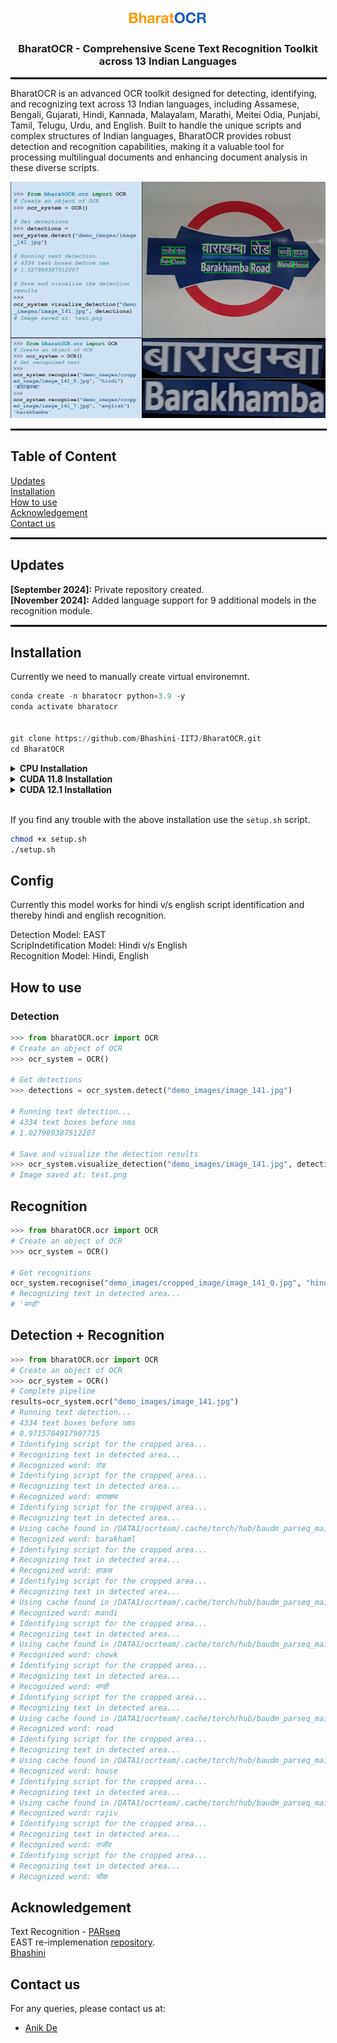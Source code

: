 <p align="center">
  <img src="./static/pics/bharatOCR.png" alt="BharatOCR Logo" width="25%">
  <h3 align="center">
 BharatOCR - Comprehensive Scene Text Recognition Toolkit </br> across 13 Indian Languages
  </h3>
</p>
<hr style="width: 100%; border: 1px solid #000;">

BharatOCR is an advanced OCR toolkit designed for detecting, identifying, and recognizing text across 13 Indian languages, including Assamese, Bengali, Gujarati, Hindi, Kannada, Malayalam, Marathi, Meitei Odia, Punjabi, Tamil, Telugu, Urdu, and English. Built to handle the unique scripts and complex structures of Indian languages, BharatOCR provides robust detection and recognition capabilities, making it a valuable tool for processing multilingual documents and enhancing document analysis in these diverse scripts.

![](contents/visualizeBharatOCR.png)
<hr style="width: 100%; border: 1px solid #000;">

## Table of Content
[Updates](https://github.com/Bhashini-IITJ/BharatOCR/blob/main/README.md#updates)</br>
[Installation](https://github.com/Bhashini-IITJ/BharatOCR/blob/main/README.md#installation)<br>
[How to use](https://github.com/Bhashini-IITJ/BharatOCR/blob/main/README.md#how-to-use)</br>
[Acknowledgement](https://github.com/Bhashini-IITJ/BharatOCR/blob/main/README.md#acknowledgement)</br>
[Contact us](https://github.com/Bhashini-IITJ/BharatOCR/blob/main/README.md#contact-us)</br>

<hr style="width: 100%; border: 1px solid #000;">


## Updates
<b>[September 2024]:</b> Private repository created.\
<b>[November 2024]:</b> Added language support for 9 additional models in the recognition module. 
<hr style="width: 100%; border: 1px solid #000;">

## Installation
Currently we need to manually create virtual environemnt.
```python
conda create -n bharatocr python=3.9 -y
conda activate bharatocr


git clone https://github.com/Bhashini-IITJ/BharatOCR.git
cd BharatOCR
```
<details>
  <summary><b>CPU Installation</b></summary>

  ```bash
  python setup.py sdist bdist_wheel
  pip install dist/bharatOCR-1.0.*-py3-none-any.whl[cpu] --extra-index-url https://download.pytorch.org/whl/cpu
  ```
</details>

<details>
  <summary><b>CUDA 11.8 Installation</b></summary>

  ```bash
  python setup.py sdist bdist_wheel
  pip install ./dist/bharatOCR-1.0.*-py3-none-any.whl[cu118] --extra-index-url https://download.pytorch.org/whl/cu118
  ```
</details>

<details>
  <summary><b>CUDA 12.1 Installation</b></summary>

  ```bash
  python setup.py sdist bdist_wheel
  pip install ./dist/bharatOCR-1.0.*-py3-none-any.whl[cu121] --extra-index-url https://download.pytorch.org/whl/cu121
  ```
</details>
<br>

If you find any trouble with the above installation use the ```setup.sh``` script.
```bash
chmod +x setup.sh
./setup.sh
```

## Config
Currently this model works for hindi v/s english script identification and thereby hindi and english recognition.

Detection Model: EAST\
ScripIndetification Model: Hindi v/s English\
Recognition Model: Hindi, English 

## How to use
### Detection

```python
>>> from bharatOCR.ocr import OCR
# Create an object of OCR
>>> ocr_system = OCR()

# Get detections
>>> detections = ocr_system.detect("demo_images/image_141.jpg")

# Running text detection...
# 4334 text boxes before nms
# 1.027989387512207

# Save and visualize the detection results
>>> ocr_system.visualize_detection("demo_images/image_141.jpg", detections)
# Image saved at: test.png
```

## Recognition
```python
>>> from bharatOCR.ocr import OCR
# Create an object of OCR
>>> ocr_system = OCR()

# Get recognitions
ocr_system.recognise("demo_images/cropped_image/image_141_0.jpg", "hindi")
# Recognizing text in detected area...
# 'मण्डी'
```

## Detection + Recognition
```python
>>> from bharatOCR.ocr import OCR
# Create an object of OCR
>>> ocr_system = OCR()
# Complete pipeline
results=ocr_system.ocr("demo_images/image_141.jpg")
# Running text detection...
# 4334 text boxes before nms
# 0.9715704917907715
# Identifying script for the cropped area...
# Recognizing text in detected area...
# Recognized word: रोड
# Identifying script for the cropped area...
# Recognizing text in detected area...
# Recognized word: बाराखम्ब
# Identifying script for the cropped area...
# Recognizing text in detected area...
# Using cache found in /DATA1/ocrteam/.cache/torch/hub/baudm_parseq_main
# Recognized word: barakhaml
# Identifying script for the cropped area...
# Recognizing text in detected area...
# Recognized word: हाऊस
# Identifying script for the cropped area...
# Recognizing text in detected area...
# Using cache found in /DATA1/ocrteam/.cache/torch/hub/baudm_parseq_main
# Recognized word: mandi
# Identifying script for the cropped area...
# Recognizing text in detected area...
# Using cache found in /DATA1/ocrteam/.cache/torch/hub/baudm_parseq_main
# Recognized word: chowk
# Identifying script for the cropped area...
# Recognizing text in detected area...
# Recognized word: मण्डी
# Identifying script for the cropped area...
# Recognizing text in detected area...
# Using cache found in /DATA1/ocrteam/.cache/torch/hub/baudm_parseq_main
# Recognized word: road
# Identifying script for the cropped area...
# Recognizing text in detected area...
# Using cache found in /DATA1/ocrteam/.cache/torch/hub/baudm_parseq_main
# Recognized word: house
# Identifying script for the cropped area...
# Recognizing text in detected area...
# Using cache found in /DATA1/ocrteam/.cache/torch/hub/baudm_parseq_main
# Recognized word: rajiv
# Identifying script for the cropped area...
# Recognizing text in detected area...
# Recognized word: राजीव
# Identifying script for the cropped area...
# Recognizing text in detected area...
# Recognized word: चौक


```

<!-- ## Training -->

## Acknowledgement

Text Recognition - [PARseq](https://github.com/baudm/parseq)\
EAST re-implemenation [repository](https://github.com/foamliu/EAST).<br/>
[Bhashini](https://bhashini.gov.in/)
## Contact us
For any queries, please contact us at:
- [Anik De](mailto:anekde@gmail.com)


